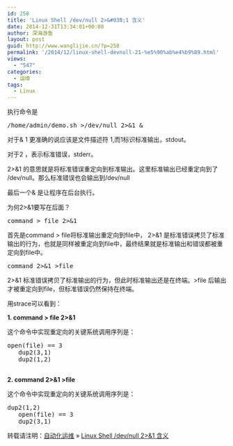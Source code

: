 ```yaml
---
id: 258
title: 'Linux Shell /dev/null 2>&#038;1 含义'
date: 2014-12-31T13:34:01+00:00
author: 深海游鱼
layout: post
guid: http://www.wanglijie.cn/?p=258
permalink: '/2014/12/linux-shell-devnull-21-%e5%90%ab%e4%b9%89.html'
views:
  - "547"
categories:
  - 运维
tags:
  - Linux  
---
```

执行命令是

<pre class="prettyprint linenums">/home/admin/demo.sh &gt;/dev/null 2&gt;&1 &
</pre>

对于& 1 更准确的说应该是文件描述符 1,而1标识标准输出，stdout。
  
对于2 ，表示标准错误，stderr。
  
2>&1 的意思就是将标准错误重定向到标准输出。这里标准输出已经重定向到了 /dev/null。那么标准错误也会输出到/dev/null
  
最后一个& 是让程序在后台执行。

为何2>&1要写在后面？

<pre class="prettyprint linenums">command &gt; file 2&gt;&1
</pre>

首先是command > file将标准输出重定向到file中， 2>&1 是标准错误拷贝了标准输出的行为，也就是同样被重定向到file中，最终结果就是标准输出和错误都被重定向到file中。

<pre class="prettyprint linenums">command 2&gt;&1 &gt;file
</pre>

2>&1 标准错误拷贝了标准输出的行为，但此时标准输出还是在终端。>file 后输出才被重定向到file，但标准错误仍然保持在终端。

用strace可以看到：
  
 **1. command > file 2>&1**
  
这个命令中实现重定向的关键系统调用序列是：

<pre class="prettyprint linenums">open(file) == 3
   dup2(3,1)
   dup2(1,2)
   
</pre>

**2. command 2>&1 >file**
  
这个命令中实现重定向的关键系统调用序列是：

<pre class="prettyprint linenums">dup2(1,2)
   open(file) == 3
   dup2(3,1)
</pre>

转载请注明：[自动化运维](http://www.wanglijie.cn) &raquo; [Linux Shell /dev/null 2>&#038;1 含义](http://www.wanglijie.cn/2014/12/linux-shell-devnull-21-%e5%90%ab%e4%b9%89.html)